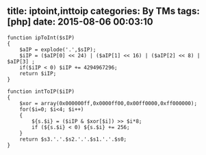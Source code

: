title: iptoint,inttoip
categories: By TMs
tags: [php]
date: 2015-08-06 00:03:10
---

    function ipToInt($sIP)  
    {  
        $aIP = explode('.',$sIP);  
        $iIP = ($aIP[0] << 24) | ($aIP[1] << 16) | ($aIP[2] << 8) | $aIP[3] ;
        if($iIP < 0) $iIP += 4294967296;  
        return $iIP;  
    } 
     
    function intToIP($iIP)  
    {  
        $xor = array(0x000000ff,0x0000ff00,0x00ff0000,0xff000000);  
        for($i=0; $i<4; $i++)  
        {  
            ${s.$i} = ($iIP & $xor[$i]) >> $i*8;  
            if (${s.$i} < 0) ${s.$i} += 256;  
        }  
        return $s3.'.'.$s2.'.'.$s1.'.'.$s0;  
    }  
